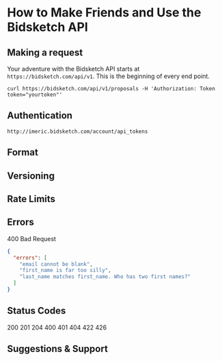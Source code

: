 How to Make Friends and Use the Bidsketch API
=============

## Making a request

Your adventure with the Bidsketch API starts at `https://bidsketch.com/api/v1`. This is the beginning of every end point. 

```
curl https://bidsketch.com/api/v1/proposals -H 'Authorization: Token token="yourtoken"'
```

## Authentication

`http://imeric.bidsketch.com/account/api_tokens`

## Format

## Versioning


## Rate Limits

## Errors

400 Bad Request
```json
{
  "errors": [
    "email cannot be blank",
    "first_name is far too silly",
    "last_name matches first_name. Who has two first names?"
  ]
}

```

## Status Codes

200
201
204
400
401
404
422
426

## Suggestions & Support
